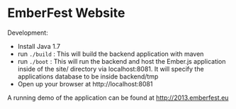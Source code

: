 # EmberFest Website

Development:

* Install Java 1.7
* run `./build` : This will build the backend application with maven
* run `./boot` : This will run the backend and host the Ember.js application inside of the site/ directory via localhost:8081. It will specify the applications database to be inside backend/tmp
* Open up your browser at http://localhost:8081

A running demo of the application can be found at http://2013.emberfest.eu
